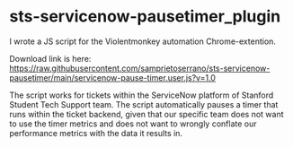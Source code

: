 # sts-servicenow-pausetimer_plugin

I wrote a JS script for the Violentmonkey automation Chrome-extention. 

Download link is here: https://raw.githubusercontent.com/samprietoserrano/sts-servicenow-pausetimer/main/servicenow-pause-timer.user.js?v=1.0

The script works for tickets within the ServiceNow platform of Stanford Student Tech Support team. The script automatically pauses a timer that runs within the ticket backend, given that our specific team does not want to use the timer metrics and does not want to wrongly conflate our performance metrics with the data it results in.
